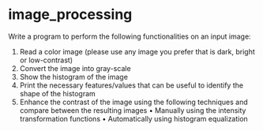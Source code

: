# image_processing
Write a program to perform the following functionalities on an input image:
1. Read a color image (please use any image you prefer that is dark,
bright or low-contrast)
2. Convert the image into gray-scale
3. Show the histogram of the image
4. Print the necessary features/values that can be useful to identify the
shape of the histogram
5. Enhance the contrast of the image using the following techniques and
compare between the resulting images
• Manually using the intensity transformation functions
• Automatically using histogram equalization
